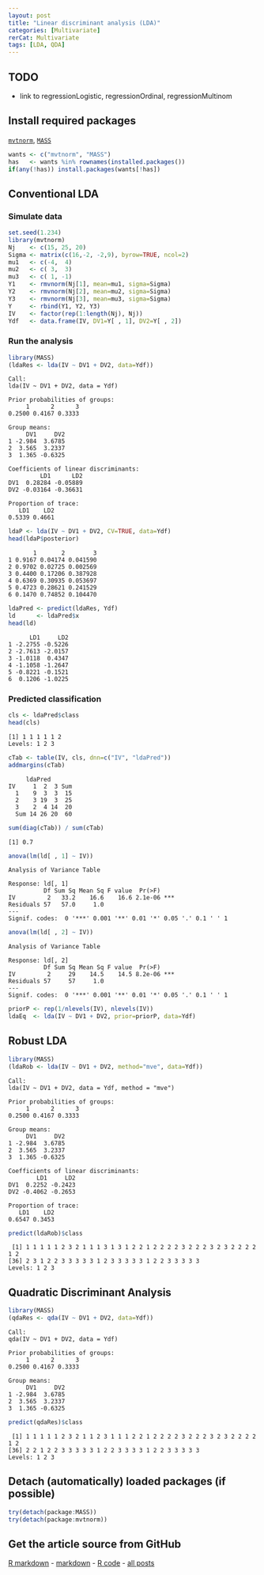 ```yaml
---
layout: post
title: "Linear discriminant analysis (LDA)"
categories: [Multivariate]
rerCat: Multivariate
tags: [LDA, QDA]
---
```





TODO
-------------------------

 - link to regressionLogistic, regressionOrdinal, regressionMultinom

Install required packages
-------------------------

[`mvtnorm`](http://cran.r-project.org/package=mvtnorm), [`MASS`](http://cran.r-project.org/package=MASS)


```r
wants <- c("mvtnorm", "MASS")
has   <- wants %in% rownames(installed.packages())
if(any(!has)) install.packages(wants[!has])
```


Conventional LDA
-------------------------

### Simulate data


```r
set.seed(1.234)
library(mvtnorm)
Nj    <- c(15, 25, 20)
Sigma <- matrix(c(16,-2, -2,9), byrow=TRUE, ncol=2)
mu1   <- c(-4,  4)
mu2   <- c( 3,  3)
mu3   <- c( 1, -1)
Y1    <- rmvnorm(Nj[1], mean=mu1, sigma=Sigma)
Y2    <- rmvnorm(Nj[2], mean=mu2, sigma=Sigma)
Y3    <- rmvnorm(Nj[3], mean=mu3, sigma=Sigma)
Y     <- rbind(Y1, Y2, Y3)
IV    <- factor(rep(1:length(Nj), Nj))
Ydf   <- data.frame(IV, DV1=Y[ , 1], DV2=Y[ , 2])
```


### Run the analysis


```r
library(MASS)
(ldaRes <- lda(IV ~ DV1 + DV2, data=Ydf))
```

```
Call:
lda(IV ~ DV1 + DV2, data = Ydf)

Prior probabilities of groups:
     1      2      3 
0.2500 0.4167 0.3333 

Group means:
     DV1     DV2
1 -2.984  3.6785
2  3.565  3.2337
3  1.365 -0.6325

Coefficients of linear discriminants:
         LD1      LD2
DV1  0.28284 -0.05889
DV2 -0.03164 -0.36631

Proportion of trace:
   LD1    LD2 
0.5339 0.4661 
```



```r
ldaP <- lda(IV ~ DV1 + DV2, CV=TRUE, data=Ydf)
head(ldaP$posterior)
```

```
       1       2        3
1 0.9167 0.04174 0.041590
2 0.9702 0.02725 0.002569
3 0.4400 0.17206 0.387928
4 0.6369 0.30935 0.053697
5 0.4723 0.28621 0.241529
6 0.1470 0.74852 0.104470
```



```r
ldaPred <- predict(ldaRes, Ydf)
ld      <- ldaPred$x
head(ld)
```

```
      LD1     LD2
1 -2.2755 -0.5226
2 -2.7613 -2.0157
3 -1.0118  0.4347
4 -1.1058 -1.2647
5 -0.8221 -0.1521
6  0.1206 -1.0225
```


### Predicted classification


```r
cls <- ldaPred$class
head(cls)
```

```
[1] 1 1 1 1 1 2
Levels: 1 2 3
```



```r
cTab <- table(IV, cls, dnn=c("IV", "ldaPred"))
addmargins(cTab)
```

```
     ldaPred
IV     1  2  3 Sum
  1    9  3  3  15
  2    3 19  3  25
  3    2  4 14  20
  Sum 14 26 20  60
```

```r
sum(diag(cTab)) / sum(cTab)
```

```
[1] 0.7
```



```r
anova(lm(ld[ , 1] ~ IV))
```

```
Analysis of Variance Table

Response: ld[, 1]
          Df Sum Sq Mean Sq F value  Pr(>F)    
IV         2   33.2    16.6    16.6 2.1e-06 ***
Residuals 57   57.0     1.0                    
---
Signif. codes:  0 '***' 0.001 '**' 0.01 '*' 0.05 '.' 0.1 ' ' 1 
```

```r
anova(lm(ld[ , 2] ~ IV))
```

```
Analysis of Variance Table

Response: ld[, 2]
          Df Sum Sq Mean Sq F value  Pr(>F)    
IV         2     29    14.5    14.5 8.2e-06 ***
Residuals 57     57     1.0                    
---
Signif. codes:  0 '***' 0.001 '**' 0.01 '*' 0.05 '.' 0.1 ' ' 1 
```



```r
priorP <- rep(1/nlevels(IV), nlevels(IV))
ldaEq  <- lda(IV ~ DV1 + DV2, prior=priorP, data=Ydf)
```


Robust LDA
-------------------------


```r
library(MASS)
(ldaRob <- lda(IV ~ DV1 + DV2, method="mve", data=Ydf))
```

```
Call:
lda(IV ~ DV1 + DV2, data = Ydf, method = "mve")

Prior probabilities of groups:
     1      2      3 
0.2500 0.4167 0.3333 

Group means:
     DV1     DV2
1 -2.984  3.6785
2  3.565  3.2337
3  1.365 -0.6325

Coefficients of linear discriminants:
        LD1     LD2
DV1  0.2252 -0.2423
DV2 -0.4062 -0.2653

Proportion of trace:
   LD1    LD2 
0.6547 0.3453 
```

```r
predict(ldaRob)$class
```

```
 [1] 1 1 1 1 1 2 3 2 1 1 1 3 1 3 1 2 2 1 2 2 2 2 3 2 2 2 3 2 3 2 2 2 2 1 2
[36] 2 3 1 2 2 3 3 3 3 3 1 2 3 3 3 3 3 1 2 2 3 3 3 3 3
Levels: 1 2 3
```


Quadratic Discriminant Analysis
-------------------------


```r
library(MASS)
(qdaRes <- qda(IV ~ DV1 + DV2, data=Ydf))
```

```
Call:
qda(IV ~ DV1 + DV2, data = Ydf)

Prior probabilities of groups:
     1      2      3 
0.2500 0.4167 0.3333 

Group means:
     DV1     DV2
1 -2.984  3.6785
2  3.565  3.2337
3  1.365 -0.6325
```

```r
predict(qdaRes)$class
```

```
 [1] 1 1 1 1 1 2 3 2 1 1 2 3 1 1 1 2 2 1 2 2 2 2 3 2 2 2 3 2 3 2 2 2 2 1 2
[36] 2 2 1 2 2 3 3 3 3 3 1 2 2 3 3 3 3 1 2 2 3 3 3 3 3
Levels: 1 2 3
```


Detach (automatically) loaded packages (if possible)
-------------------------


```r
try(detach(package:MASS))
try(detach(package:mvtnorm))
```


Get the article source from GitHub
----------------------------------------------

[R markdown](https://github.com/dwoll/RExRepos/raw/master/Rmd/multLDA.Rmd) - [markdown](https://github.com/dwoll/RExRepos/raw/master/md/multLDA.md) - [R code](https://github.com/dwoll/RExRepos/raw/master/R/multLDA.R) - [all posts](https://github.com/dwoll/RExRepos/)
